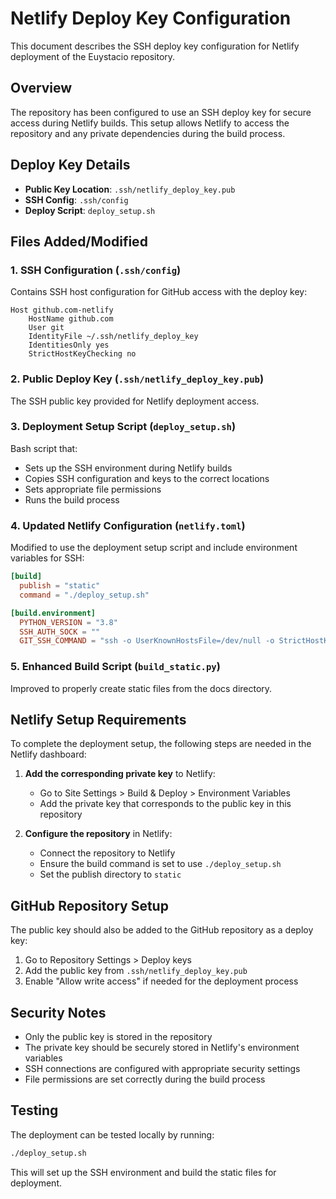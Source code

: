 # Netlify Deploy Key Configuration

This document describes the SSH deploy key configuration for Netlify deployment of the Euystacio repository.

## Overview

The repository has been configured to use an SSH deploy key for secure access during Netlify builds. This setup allows Netlify to access the repository and any private dependencies during the build process.

## Deploy Key Details

- **Public Key Location**: `.ssh/netlify_deploy_key.pub`
- **SSH Config**: `.ssh/config`
- **Deploy Script**: `deploy_setup.sh`

## Files Added/Modified

### 1. SSH Configuration (`.ssh/config`)
Contains SSH host configuration for GitHub access with the deploy key:
```
Host github.com-netlify
    HostName github.com
    User git
    IdentityFile ~/.ssh/netlify_deploy_key
    IdentitiesOnly yes
    StrictHostKeyChecking no
```

### 2. Public Deploy Key (`.ssh/netlify_deploy_key.pub`)
The SSH public key provided for Netlify deployment access.

### 3. Deployment Setup Script (`deploy_setup.sh`)
Bash script that:
- Sets up the SSH environment during Netlify builds
- Copies SSH configuration and keys to the correct locations
- Sets appropriate file permissions
- Runs the build process

### 4. Updated Netlify Configuration (`netlify.toml`)
Modified to use the deployment setup script and include environment variables for SSH:
```toml
[build]
  publish = "static"
  command = "./deploy_setup.sh"

[build.environment]
  PYTHON_VERSION = "3.8"
  SSH_AUTH_SOCK = ""
  GIT_SSH_COMMAND = "ssh -o UserKnownHostsFile=/dev/null -o StrictHostKeyChecking=no"
```

### 5. Enhanced Build Script (`build_static.py`)
Improved to properly create static files from the docs directory.

## Netlify Setup Requirements

To complete the deployment setup, the following steps are needed in the Netlify dashboard:

1. **Add the corresponding private key** to Netlify:
   - Go to Site Settings > Build & Deploy > Environment Variables
   - Add the private key that corresponds to the public key in this repository

2. **Configure the repository** in Netlify:
   - Connect the repository to Netlify
   - Ensure the build command is set to use `./deploy_setup.sh`
   - Set the publish directory to `static`

## GitHub Repository Setup

The public key should also be added to the GitHub repository as a deploy key:

1. Go to Repository Settings > Deploy keys
2. Add the public key from `.ssh/netlify_deploy_key.pub`
3. Enable "Allow write access" if needed for the deployment process

## Security Notes

- Only the public key is stored in the repository
- The private key should be securely stored in Netlify's environment variables
- SSH connections are configured with appropriate security settings
- File permissions are set correctly during the build process

## Testing

The deployment can be tested locally by running:
```bash
./deploy_setup.sh
```

This will set up the SSH environment and build the static files for deployment.
